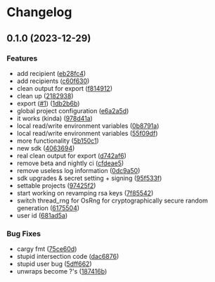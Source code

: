 # Changelog

## 0.1.0 (2023-12-29)


### Features

* add recipient ([eb28fc4](https://github.com/env-store/rusty-cli/commit/eb28fc4db26580083c4c1878ead97dee901ff7c6))
* add recipients ([c60f630](https://github.com/env-store/rusty-cli/commit/c60f630119accd03bd9f629cc62c46653ae308d7))
* clean output for export ([f814912](https://github.com/env-store/rusty-cli/commit/f81491217e6c660131def12fe839cb5b6b18907e))
* clean up ([2182938](https://github.com/env-store/rusty-cli/commit/218293895990062044c470ec81b1eb5a9b1a1dc4))
* export ([#1](https://github.com/env-store/rusty-cli/issues/1)) ([1db2b6b](https://github.com/env-store/rusty-cli/commit/1db2b6b58a5f611f6cddf43b54b7534cdc7b54d2))
* global project configuration ([e6a2a5d](https://github.com/env-store/rusty-cli/commit/e6a2a5d89b8d8bf7a893ad9b2e8b9495028177f9))
* it works (kinda) ([978d41a](https://github.com/env-store/rusty-cli/commit/978d41ae9a41154ba6b43e598f7a3ed8d0c52ecf))
* local read/write environment variables ([0b8791a](https://github.com/env-store/rusty-cli/commit/0b8791a3a397f86548be7c5eb239e98060d830ea))
* local read/write environment variables ([55f09df](https://github.com/env-store/rusty-cli/commit/55f09df0bb6cfd3474f7e2a14d6f0978631b0c7f))
* more functionality ([5b150c1](https://github.com/env-store/rusty-cli/commit/5b150c1253d5d77f7acce6cc2089eaceb5b5effb))
* new sdk ([4063694](https://github.com/env-store/rusty-cli/commit/4063694031f5187c981e5c46a89197af3eba08b7))
* real clean output for export ([d742af6](https://github.com/env-store/rusty-cli/commit/d742af63cda4d1267674bb4b1e500fa597ed8f0e))
* remove beta and nightly ci ([cfdeae5](https://github.com/env-store/rusty-cli/commit/cfdeae520766f80372396d1e74cac671af6683c7))
* remove useless log information ([0dc9a50](https://github.com/env-store/rusty-cli/commit/0dc9a506fd457af31a5d0c28f690a8c00a997f26))
* sdk upgrades & secret setting + signing ([95f533f](https://github.com/env-store/rusty-cli/commit/95f533ffac29835c890764f247fc003b10280c08))
* settable projects ([97425f2](https://github.com/env-store/rusty-cli/commit/97425f209c36cb708006594f4b2afe3a51d9e5a2))
* start working on revamping rsa keys ([7f85542](https://github.com/env-store/rusty-cli/commit/7f85542b76dacda69af1171eb5a029acda5a8122))
* switch thread_rng for OsRng for cryptographically secure random generation ([6175504](https://github.com/env-store/rusty-cli/commit/6175504dac516944ebbf50c696efdae1ce274cc4))
* user id ([681ad5a](https://github.com/env-store/rusty-cli/commit/681ad5a331bc601f8191e08c5a10df9523076041))


### Bug Fixes

* cargy fmt ([75ce60d](https://github.com/env-store/rusty-cli/commit/75ce60d14990a8aa84dbfa18804877d0bb7b92a1))
* stupid intersection code ([dac6876](https://github.com/env-store/rusty-cli/commit/dac68765402802e0bdb105723ef8054dd84bb7b8))
* stupid user bug ([5dff662](https://github.com/env-store/rusty-cli/commit/5dff662ba1d39e38ad33e2cdea235f5907c91964))
* unwraps become ?'s ([187416b](https://github.com/env-store/rusty-cli/commit/187416b6534257938b318b5c7c9b2ef7500ea0ce))
